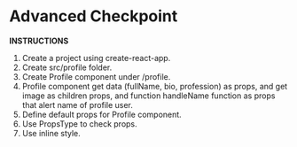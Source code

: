﻿# Advanced Checkpoint

**INSTRUCTIONS**  

1. Create a project using create-react-app.  
2. Create src/profile folder.  
3. Create Profile component under /profile.  
4. Profile component get data (fullName, bio, profession) as props, and get image as children props, and function handleName function as props that alert name of profile user.  
5. Define default props for Profile component.  
6. Use PropsType to check props.  
7. Use inline style.  